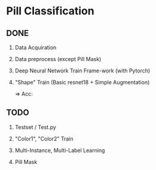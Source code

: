 # Pill Classification

## DONE

1. Data Acquiration

2. Data preprocess (except Pill Mask)

3. Deep Neural Network Train Frame-work (with Pytorch)

3. "Shape" Train (Basic resnet18 + Simple Augmentation)

      => Acc: 

## TODO

1. Testset / Test.py

2. "Color1", "Color2" Train

3. Multi-Instance, Multi-Label Learning

4. Pill Mask 
